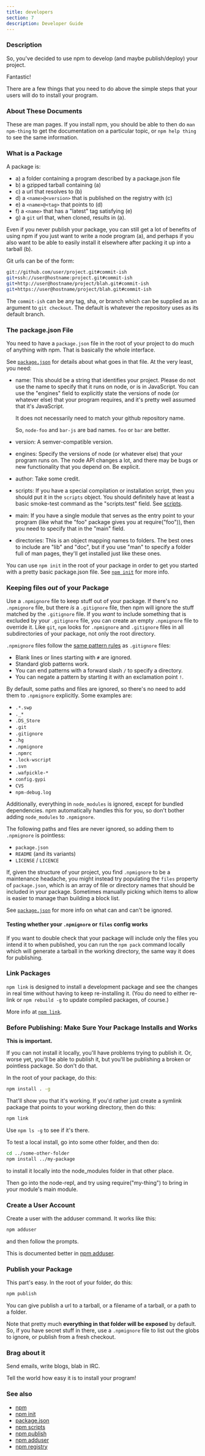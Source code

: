 ```yaml
---
title: developers
section: 7
description: Developer Guide
---
```


### Description

So, you've decided to use npm to develop (and maybe publish/deploy)
your project.

Fantastic!

There are a few things that you need to do above the simple steps
that your users will do to install your program.

### About These Documents

These are man pages.  If you install npm, you should be able to
then do `man npm-thing` to get the documentation on a particular
topic, or `npm help thing` to see the same information.

### What is a Package

A package is:

* a) a folder containing a program described by a package.json file
* b) a gzipped tarball containing (a)
* c) a url that resolves to (b)
* d) a `<name>@<version>` that is published on the registry with (c)
* e) a `<name>@<tag>` that points to (d)
* f) a `<name>` that has a "latest" tag satisfying (e)
* g) a `git` url that, when cloned, results in (a).

Even if you never publish your package, you can still get a lot of
benefits of using npm if you just want to write a node program (a), and
perhaps if you also want to be able to easily install it elsewhere
after packing it up into a tarball (b).

Git urls can be of the form:

```bash
git://github.com/user/project.git#commit-ish
git+ssh://user@hostname:project.git#commit-ish
git+http://user@hostname/project/blah.git#commit-ish
git+https://user@hostname/project/blah.git#commit-ish
```

The `commit-ish` can be any tag, sha, or branch which can be supplied as
an argument to `git checkout`.  The default is whatever the repository uses
as its default branch.

### The package.json File

You need to have a `package.json` file in the root of your project to do
much of anything with npm.  That is basically the whole interface.

See [`package.json`](/configuring-npm/package-json) for details about what
goes in that file.  At the very least, you need:

* name: This should be a string that identifies your project.  Please do
  not use the name to specify that it runs on node, or is in JavaScript.
  You can use the "engines" field to explicitly state the versions of node
  (or whatever else) that your program requires, and it's pretty well
  assumed that it's JavaScript.

  It does not necessarily need to match your github repository name.

  So, `node-foo` and `bar-js` are bad names.  `foo` or `bar` are better.

* version: A semver-compatible version.

* engines: Specify the versions of node (or whatever else) that your
  program runs on.  The node API changes a lot, and there may be bugs or
  new functionality that you depend on.  Be explicit.

* author: Take some credit.

* scripts: If you have a special compilation or installation script, then
  you should put it in the `scripts` object.  You should definitely have at
  least a basic smoke-test command as the "scripts.test" field.  See
  [scripts](/using-npm/scripts).

* main: If you have a single module that serves as the entry point to your
  program (like what the "foo" package gives you at require("foo")), then
  you need to specify that in the "main" field.

* directories: This is an object mapping names to folders.  The best ones
  to include are "lib" and "doc", but if you use "man" to specify a folder
  full of man pages, they'll get installed just like these ones.

You can use `npm init` in the root of your package in order to get you
started with a pretty basic package.json file.  See [`npm
init`](/commands/npm-init) for more info.

### Keeping files *out* of your Package

Use a `.npmignore` file to keep stuff out of your package.  If there's no
`.npmignore` file, but there *is* a `.gitignore` file, then npm will ignore
the stuff matched by the `.gitignore` file.  If you *want* to include
something that is excluded by your `.gitignore` file, you can create an
empty `.npmignore` file to override it. Like `git`, `npm` looks for
`.npmignore` and `.gitignore` files in all subdirectories of your package,
not only the root directory.

`.npmignore` files follow the [same pattern
rules](https://git-scm.com/book/en/v2/Git-Basics-Recording-Changes-to-the-Repository#_ignoring)
as `.gitignore` files:

* Blank lines or lines starting with `#` are ignored.
* Standard glob patterns work.
* You can end patterns with a forward slash `/` to specify a directory.
* You can negate a pattern by starting it with an exclamation point `!`.

By default, some paths and files are ignored, so there's no
need to add them to `.npmignore` explicitly. Some examples are:

* `.*.swp`
* `._*`
* `.DS_Store`
* `.git`
* `.gitignore`
* `.hg`
* `.npmignore`
* `.npmrc`
* `.lock-wscript`
* `.svn`
* `.wafpickle-*`
* `config.gypi`
* `CVS`
* `npm-debug.log`

Additionally, everything in `node_modules` is ignored, except for
bundled dependencies. npm automatically handles this for you, so don't
bother adding `node_modules` to `.npmignore`.

The following paths and files are never ignored, so adding them to
`.npmignore` is pointless:

* `package.json`
* `README` (and its variants)
* `LICENSE` / `LICENCE`

If, given the structure of your project, you find `.npmignore` to be a
maintenance headache, you might instead try populating the `files`
property of `package.json`, which is an array of file or directory names
that should be included in your package. Sometimes manually picking
which items to allow is easier to manage than building a block list.

See [`package.json`](/configuring-npm/package-json) for more info on
what can and can't be ignored.

#### Testing whether your `.npmignore` or `files` config works

If you want to double check that your package will include only the files
you intend it to when published, you can run the `npm pack` command locally
which will generate a tarball in the working directory, the same way it
does for publishing.

### Link Packages

`npm link` is designed to install a development package and see the
changes in real time without having to keep re-installing it.  (You do
need to either re-link or `npm rebuild -g` to update compiled packages,
of course.)

More info at [`npm link`](/commands/npm-link).

### Before Publishing: Make Sure Your Package Installs and Works

**This is important.**

If you can not install it locally, you'll have
problems trying to publish it.  Or, worse yet, you'll be able to
publish it, but you'll be publishing a broken or pointless package.
So don't do that.

In the root of your package, do this:

```bash
npm install . -g
```

That'll show you that it's working.  If you'd rather just create a symlink
package that points to your working directory, then do this:

```bash
npm link
```

Use `npm ls -g` to see if it's there.

To test a local install, go into some other folder, and then do:

```bash
cd ../some-other-folder
npm install ../my-package
```

to install it locally into the node_modules folder in that other place.

Then go into the node-repl, and try using require("my-thing") to
bring in your module's main module.

### Create a User Account

Create a user with the adduser command.  It works like this:

```bash
npm adduser
```

and then follow the prompts.

This is documented better in [npm adduser](/commands/npm-adduser).

### Publish your Package

This part's easy.  In the root of your folder, do this:

```bash
npm publish
```

You can give publish a url to a tarball, or a filename of a tarball,
or a path to a folder.

Note that pretty much **everything in that folder will be exposed**
by default.  So, if you have secret stuff in there, use a
`.npmignore` file to list out the globs to ignore, or publish
from a fresh checkout.

### Brag about it

Send emails, write blogs, blab in IRC.

Tell the world how easy it is to install your program!

### See also

* [npm](/commands/npm)
* [npm init](/commands/npm-init)
* [package.json](/configuring-npm/package-json)
* [npm scripts](/using-npm/scripts)
* [npm publish](/commands/npm-publish)
* [npm adduser](/commands/npm-adduser)
* [npm registry](/using-npm/registry)
